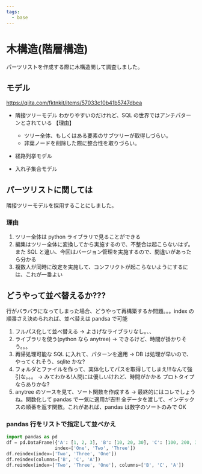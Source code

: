 ```yaml
---
tags:
  - base
---
```


# 木構造(階層構造)

パーツリストを作成する際に木構造関して調査しました。

## モデル

https://qiita.com/fktnkit/items/57033c10b41b5747dbea

- 隣接ツリーモデル
  わかりやすいのだけれど、SQL の世界ではアンチパターンとされている
  【理由】

  - ツリー全体、もしくはある要素のサブツリーが取得しづらい。
  - 非葉ノードを削除した際に整合性を取りづらい。

- 経路列挙モデル
- 入れ子集合モデル

## パーツリストに関しては

隣接ツリーモデルを採用することにしました。

### 理由

1. ツリー全体は python ライブラリで見ることができる
1. 編集はツリー全体に変換してから実施するので、不整合は起こらないはず。また SQL と違い、今回はバージョン管理を実施するので、間違いがあったら分かる
1. 複数人が同時に改定を実施して、コンフリクトが起こらないようにするには、これが一番よい

## どうやって並べ替えるか???

行がバラバラになってしまった場合、どうやって再構築するか問題。。。index の順番さえ決められれば、並べ替えは pandsa で可能

1. フルパス化して並べ替える → よさげなライブラリなし。、、
1. ライブラリを使う(python なら anytree) → できるけど、時間が掛かりそう。。。
1. 再帰処理可能な SQL に入れて、パターンを適用 → DB は処理が早いので、やってくれそう、sqlite かな?
1. フォルダとファイルを作って、実体化してパスを取得してしまえ!!!なんて強引な。。。 → みてわかる!人間には優しいけれど、時間がかかる プロトタイプならありかな?
1. anytree のソースを見て、ソート関数を作成する → 最終的にはコレでしょうね。関数化して pandas で一気に適用が吉!!! 全データを渡して、インデックスの順番を返す関数。これがあれば、pandas は数字のソートのみで OK

### pandas 行をリストで指定して並べかえ

```python
import pandas as pd
df = pd.DataFrame({'A': [1, 2, 3], 'B': [10, 20, 30], 'C': [100, 200, 300]},
                  index=['One', 'Two', 'Three'])
df.reindex(index=['Two', 'Three', 'One'])
df.reindex(columns=['B', 'C', 'A'])
df.reindex(index=['Two', 'Three', 'One'], columns=['B', 'C', 'A'])
```
